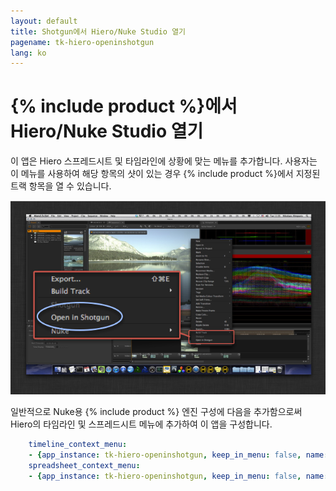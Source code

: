 ```yaml
---
layout: default
title: Shotgun에서 Hiero/Nuke Studio 열기
pagename: tk-hiero-openinshotgun
lang: ko
---
```


# {% include product %}에서 Hiero/Nuke Studio 열기

이 앱은 Hiero 스프레드시트 및 타임라인에 상황에 맞는 메뉴를 추가합니다. 사용자는 이 메뉴를 사용하여 해당 항목의 샷이 있는 경우 {% include product %}에서 지정된 트랙 항목을 열 수 있습니다.

![open_in_shotgun](../images/apps/hiero-open_in_shotgun.png)

일반적으로 Nuke용 {% include product %} 엔진 구성에 다음을 추가함으로써 Hiero의 타임라인 및 스프레드시트 메뉴에 추가하여 이 앱을 구성합니다.

```yaml
    timeline_context_menu:
    - {app_instance: tk-hiero-openinshotgun, keep_in_menu: false, name: "Open in {% include product %}", requires_selection: true}
    spreadsheet_context_menu:
    - {app_instance: tk-hiero-openinshotgun, keep_in_menu: false, name: "Open in {% include product %}", requires_selection: true}
```



